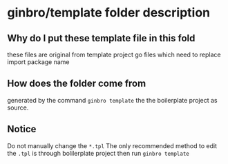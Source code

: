 # ginbro/template folder description

## Why do I put these template file in this fold
these files are original from template project go files which need to replace import package name

## How does the folder come from
generated by the command `ginbro template` the the boilerplate project as source.

## Notice
Do not manually change the `*.tpl`
The only recommended method to edit the `.tpl` is through bolilerplate project then run `ginbro template`